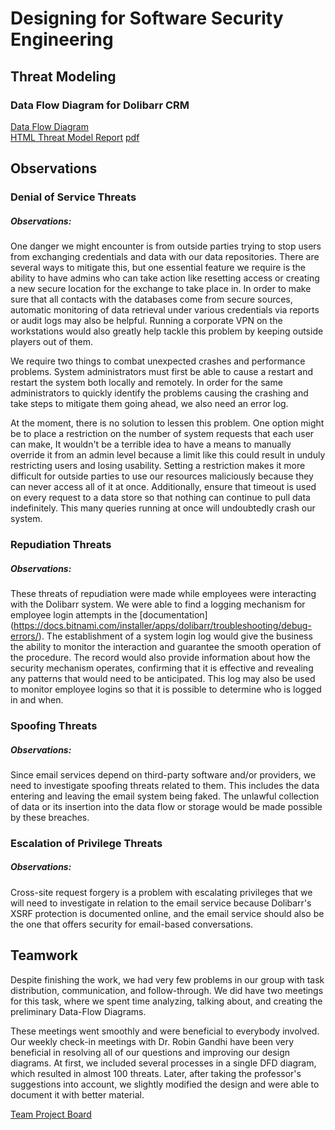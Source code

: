 # Designing for Software Security Engineering
## Threat Modeling
### Data Flow Diagram for Dolibarr CRM
[Data Flow Diagram](https://github.com/SreeharshaMorampudi/SA-Team-5-Dolibarr/blob/main/Desingning/DFD.PNG)  
[HTML Threat Model Report](https://github.com/SreeharshaMorampudi/SA-Team-5-Dolibarr/blob/main/Desingning/ThreatModelReport.htm) [pdf](https://github.com/SreeharshaMorampudi/SA-Team-5-Dolibarr/blob/main/Desingning/ThreatModelReport.pdf)  
## Observations
### Denial of Service Threats  
##### Observations:
One danger we might encounter is from outside parties trying to stop users from exchanging credentials and data with our data repositories. There are several ways to mitigate this, but one essential feature we require is the ability to have admins who can take action like resetting access or creating a new secure location for the exchange to take place in. In order to make sure that all contacts with the databases come from secure sources, automatic monitoring of data retrieval under various credentials via reports or audit logs may also be helpful. Running a corporate VPN on the workstations would also greatly help tackle this problem by keeping outside players out of them.
  
We require two things to combat unexpected crashes and performance problems. System administrators must first be able to cause a restart and restart the system both locally and remotely. In order for the same administrators to quickly identify the problems causing the crashing and take steps to mitigate them going ahead, we also need an error log.
  
At the moment, there is no solution to lessen this problem. One option might be to place a restriction on the number of system requests that each user can make, It wouldn't be a terrible idea to have a means to manually override it from an admin level because a limit like this could result in unduly restricting users and losing usability. Setting a restriction makes it more difficult for outside parties to use our resources maliciously because they can never access all of it at once. Additionally, ensure that timeout is used on every request to a data store so that nothing can continue to pull data indefinitely. This many queries running at once will undoubtedly crash our system.

### Repudiation Threats  
##### Observations:
These threats of repudiation were made while employees were interacting with the Dolibarr system. We were able to find a logging mechanism for employee login attempts in the [documentation] (https://docs.bitnami.com/installer/apps/dolibarr/troubleshooting/debug-errors/). The establishment of a system login log would give the business the ability to monitor the interaction and guarantee the smooth operation of the procedure. The record would also provide information about how the security mechanism operates, confirming that it is effective and revealing any patterns that would need to be anticipated. This log may also be used to monitor employee logins so that it is possible to determine who is logged in and when.  


### Spoofing Threats  
##### Observations:
Since email services depend on third-party software and/or providers, we need to investigate spoofing threats related to them. This includes the data entering and leaving the email system being faked. The unlawful collection of data or its insertion into the data flow or storage would be made possible by these breaches.  

  
### Escalation of Privilege Threats  
##### Observations:
Cross-site request forgery is a problem with escalating privileges that we will need to investigate in relation to the email service because Dolibarr's XSRF protection is documented online, and the email service should also be the one that offers security for email-based conversations.  


## Teamwork  
Despite finishing the work, we had very few problems in our group with task distribution, communication, and follow-through. We did have two meetings for this task, where we spent time analyzing, talking about, and creating the preliminary Data-Flow Diagrams.

These meetings went smoothly and were beneficial to everybody involved. Our weekly check-in meetings with Dr. Robin Gandhi have been very beneficial in resolving all of our questions and improving our design diagrams. At first, we included several processes in a single DFD diagram, which resulted in almost 100 threats. Later, after taking the professor's suggestions into account, we slightly modified the design and were able to document it with better material.  

[Team Project Board](https://github.com/users/SreeharshaMorampudi/projects/3)  

